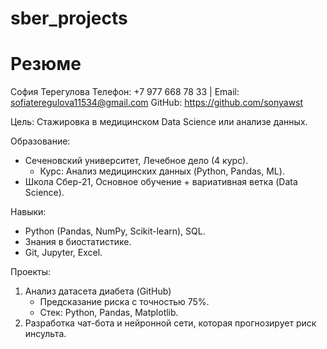 # sber_projects
# Резюме
София Терегулова
Телефон: +7 977 668 78 33 | Email: sofiateregulova11534@gmail.com
GitHub: https://github.com/sonyawst

Цель: Стажировка в медицинском Data Science или анализе данных.  

Образование:  
- Сеченовский университет, Лечебное дело (4 курс).  
  - Курс: Анализ медицинских данных (Python, Pandas, ML).  
- Школа Сбер-21, Основное обучение + вариативная ветка (Data Science).  

Навыки:  
- Python (Pandas, NumPy, Scikit-learn), SQL.  
- Знания в биостатистике.  
- Git, Jupyter, Excel.  

Проекты:  
1. Анализ датасета диабета (GitHub)  
   - Предсказание риска с точностью 75%.  
   - Стек: Python, Pandas, Matplotlib.  
2. Разработка чат-бота и нейронной сети, которая прогнозирует риск инсульта.
